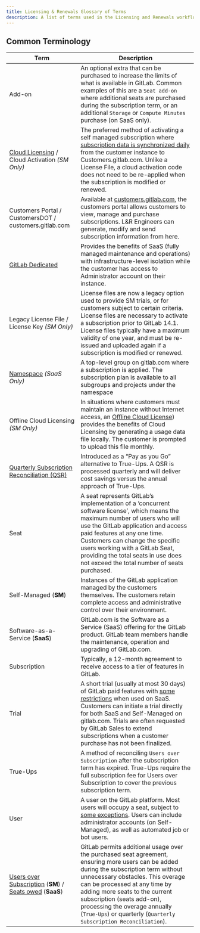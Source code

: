 ```yaml
---
title: Licensing & Renewals Glossary of Terms
description: A list of terms used in the Licensing and Renewals workflow
---
```


## Common Terminology

|Term|Description|
|--|--|
|Add-on|An optional extra that can be purchased to increase the limits of what is available in GitLab. Common examples of this are a `Seat add-on` where additional seats are purchased during the subscription term, or an additional `Storage` or `Compute Minutes` purchase (on SaaS only).|
|[Cloud Licensing](https://about.gitlab.com/pricing/licensing-faq/cloud-licensing/) / Cloud Activation *(SM Only)* | The preferred method of activating a self managed subscription where [subscription data is synchronized daily](https://docs.gitlab.com/ee/subscriptions/self_managed/#subscription-data-synchronization) from the customer instance to Customers.gitlab.com.  Unlike a License File, a cloud activation code does not need to be re-applied when the subscription is modified or renewed.|
|Customers Portal / CustomersDOT / customers.gitlab.com|Available at [customers.gitlab.com](https://customers.gitlab.com), the customers portal allows customers to view, manage and purchase subscriptions. L&R Engineers can generate, modify and send subscription information from here.|
|[GitLab Dedicated](https://docs.gitlab.com/ee/subscriptions/gitlab_dedicated/)|Provides the benefits of SaaS (fully managed maintenance and operations) with infrastructure-level isolation while the customer has access to Administrator account on their instance.|
|Legacy License File / License Key *(SM Only)*| License files are now a legacy option used to provide SM trials, or for customers subject to certain criteria. License files are necessary to activate a subscription prior to GitLab 14.1.  License files typically have a maximum validity of one year, and must be re-issued and uploaded again if a subscription is modified or renewed.|
|[Namespace](https://docs.gitlab.com/ee/user/namespace/#namespaces) *(SaaS Only)*|A top-level group on gitlab.com where a subscription is applied. The subscription plan is available to all subgroups and projects under the namespace|
|Offline Cloud Licensing *(SM Only)*| In situations where customers must maintain an instance without Internet access, an [Offline Cloud License](https://about.gitlab.com/pricing/licensing-faq/cloud-licensing/#offline-cloud-licensing)) provides the benefits of Cloud Licensing by generating a usage data file locally.  The customer is prompted to upload this file monthly.
|[Quarterly Subscription Reconciliation (QSR)](https://docs.gitlab.com/ee/subscriptions/quarterly_reconciliation.html)|Introduced as a “Pay as you Go” alternative to True-Ups. A QSR is processed quarterly and will deliver cost savings versus the annual approach of True-Ups.|
|Seat|A seat represents GitLab’s implementation of a ‘concurrent software license’, which means the maximum number of users who will use the GitLab application and access paid features at any one time. Customers can change the specific users working with a GitLab Seat, providing the total seats in use does not exceed the total number of seats purchased.
|Self-Managed (**SM**)|Instances of the GitLab application managed by the customers themselves. The customers retain complete access and administrative control over their environment.|
|Software-as-a-Service (**SaaS**)|GitLab.com is the Software as a Service (SaaS) offering for the GitLab product. GitLab team members handle the maintenance, operation and upgrading of GitLab.com.|
|Subscription|Typically, a 12-month agreement to receive access to a tier of features in GitLab.|
|Trial|A short trial (usually at most 30 days) of GitLab paid features with [some restrictions](https://about.gitlab.com/free-trial/#what-is-included-in-my-free-trial-what-is-excluded) when used on SaaS. Customers can initiate a trial directly for both SaaS and Self-Managed on gitlab.com.  Trials are often requested by GitLab Sales to extend subscriptions when a customer purchase has not been finalized.|
|True-Ups|A method of reconciling `Users over Subscription` after the subscription term has expired. True-Ups require the full subscription fee for Users over Subscription to cover the previous subscription term.|
|User|A user on the GitLab platform. Most users will occupy a seat, subject to [some exceptions](https://about.gitlab.com/pricing/licensing-faq/#GitLab.com). Users can include administrator accounts (on Self-Managed), as well as automated job or bot users.
|[Users over Subscription](https://docs.gitlab.com/ee/subscriptions/self_managed/index.html#users-over-subscription) (**SM**) / [Seats owed](https://docs.gitlab.com/ee/subscriptions/gitlab_com/index.html#seats-owed) (**SaaS**) |GitLab permits additional usage over the purchased seat agreement, ensuring more users can be added during the subscription term without unnecessary obstacles. This overage can be processed at any time by adding more seats to the current subscription (seats add-on), processing the overage annually (`True-Ups`) or quarterly (`Quarterly Subscription Reconciliation`).|
